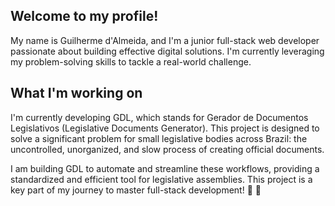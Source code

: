 ## Welcome to my profile!
My name is Guilherme d'Almeida, and I'm a junior full-stack web developer passionate about building effective digital solutions. 
I'm currently leveraging my problem-solving skills to tackle a real-world challenge.

## What I'm working on
I'm currently developing GDL, which stands for Gerador de Documentos Legislativos (Legislative Documents Generator). 
This project is designed to solve a significant problem for small legislative bodies across Brazil: the uncontrolled, unorganized, and slow process of creating official documents.

I am building GDL to automate and streamline these workflows, providing a standardized and efficient tool for legislative assemblies. 
This project is a key part of my journey to master full-stack development!
:bug: 🐛